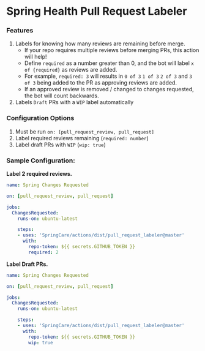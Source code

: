 # Spring Health Pull Request Labeler

### Features
1. Labels for knowing how many reviews are remaining before merge.
    - If your repo requires multiple reviews before merging PRs, this action will help!
    - Define `required` as a number greater than 0, and the bot will label `x of {required}` as reviews are added.
    - For example, `required: 3` will results in `0 of 3` `1 of 3` `2 of 3` and `3 of 3` being added to the PR as approving reviews are added.
    - If an approved review is removed / changed to changes requested, the bot will count backwards.
1. Labels `Draft` PRs with a `WIP` label automatically

### Configuration Options
1. Must be run `on: [pull_request_review, pull_request]`
1. Label required reviews remaining (`required: number`)
1. Label draft PRs with `WIP` (`wip: true`)

### Sample Configuration:
**Label 2 required reviews.**

```yml
name: Spring Changes Requested

on: [pull_request_review, pull_request]

jobs:
  ChangesRequested:
    runs-on: ubuntu-latest

    steps:
    - uses: 'SpringCare/actions/dist/pull_request_labeler@master'
      with:
        repo-token: ${{ secrets.GITHUB_TOKEN }}
        required: 2
```
**Label Draft PRs.**

```yml
name: Spring Changes Requested

on: [pull_request_review, pull_request]

jobs:
  ChangesRequested:
    runs-on: ubuntu-latest

    steps:
    - uses: 'SpringCare/actions/dist/pull_request_labeler@master'
      with:
        repo-token: ${{ secrets.GITHUB_TOKEN }}
        wip: true
```
